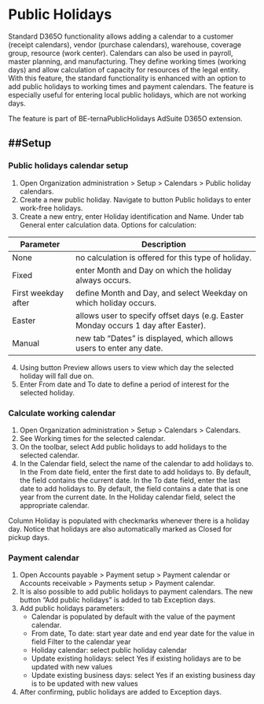 # Public Holidays

Standard D365O functionality allows adding a calendar to a customer (receipt calendars), vendor (purchase calendars), warehouse, coverage group, resource (work center). Calendars can also be used in payroll, master planning, and manufacturing. They define working times (working days) and allow calculation of capacity for resources of the legal entity. With this feature, the standard functionality is enhanced with an option to add public holidays to working times and payment calendars. The feature is especially useful for entering local public holidays, which are not working days.

The feature is part of  BE-ternaPublicHolidays AdSuite D365O extension.

##**Setup**
---

### Public holidays calendar setup

1. Open Organization administration > Setup > Calendars > Public holiday calendars.
2. Create a new public holiday. Navigate to button Public holidays to enter work-free holidays.
3. Create a new entry, enter Holiday identification and Name. Under tab General enter calculation data. Options for calculation:


|**Parameter**|**Description** |
|--|--|
|None|no calculation is offered for this type of holiday.  |
|Fixed|enter Month and Day on which the holiday always occurs.  |
|First weekday after|define Month and Day, and select Weekday on which holiday occurs.  |
|Easter|allows user to specify offset days (e.g. Easter Monday occurs 1 day after Easter).  |
|Manual|new tab “Dates” is displayed, which allows users to enter any date.  |
   
4. Using button Preview allows users to view which day the selected holiday will fall due on.
5. Enter From date and To date to define a period of interest for the selected holiday.
 
 
### Calculate working calendar

1. Open Organization administration > Setup > Calendars > Calendars. 
2. See Working times for the selected calendar.
3. On the toolbar, select Add public holidays to add holidays to the selected calendar.
4. In the Calendar field, select the name of the calendar to add holidays to. In the From date field, enter the first date to add holidays to. By default, the field contains the current date. In the To date field, enter the last date to add holidays to. By default, the field contains a date that is one year from the current date. In the Holiday calendar field, select the appropriate calendar.
 
Column Holiday is populated with checkmarks whenever there is a holiday day. Notice that holidays are also automatically marked as Closed for pickup days.
 
### Payment calendar

1. Open Accounts payable > Payment setup > Payment calendar or Accounts receivable > Payments setup > Payment calendar.
2. It is also possible to add public holidays to payment calendars. The new button “Add public holidays” is added to tab Exception days. 
3. Add public holidays parameters:
   - Calendar is populated by default with the value of the payment calendar.
   - From date, To date: start year date and end year date for the value in field Filter to the calendar year
   - Holiday calendar: select public holiday calendar
   - Update existing holidays: select Yes if existing holidays are to be updated with new values
   - Update existing business days:  select Yes if an existing business day is to be updated with new values
4. After confirming, public holidays are added to Exception days. 
 
